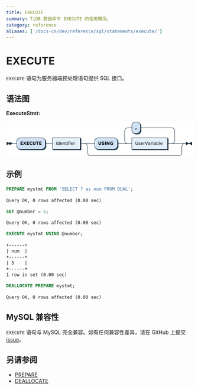 ```yaml
---
title: EXECUTE
summary: TiDB 数据库中 EXECUTE 的使用概况。
category: reference
aliases: ['/docs-cn/dev/reference/sql/statements/execute/']
---
```


# EXECUTE

`EXECUTE` 语句为服务器端预处理语句提供 SQL 接口。

## 语法图

**ExecuteStmt:**

![ExecuteStmt](/media/sqlgram/ExecuteStmt.png)

## 示例



```sql
PREPARE mystmt FROM 'SELECT ? as num FROM DUAL';
```

```
Query OK, 0 rows affected (0.00 sec)
```



```sql
SET @number = 5;
```

```
Query OK, 0 rows affected (0.00 sec)
```



```sql
EXECUTE mystmt USING @number;
```

```
+------+
| num  |
+------+
| 5    |
+------+
1 row in set (0.00 sec)
```



```sql
DEALLOCATE PREPARE mystmt;
```

```
Query OK, 0 rows affected (0.00 sec)
```

## MySQL 兼容性

`EXECUTE` 语句与 MySQL 完全兼容。如有任何兼容性差异，请在 GitHub 上提交 [issue](/report-issue.md)。

## 另请参阅

* [PREPARE](/sql-statements/sql-statement-prepare.md)
* [DEALLOCATE](/sql-statements/sql-statement-deallocate.md)
